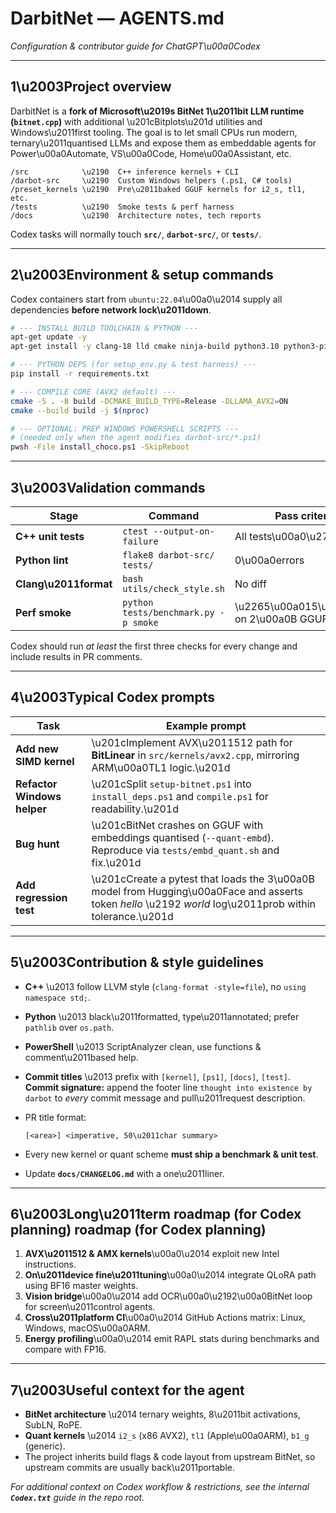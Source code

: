 # DarbitNet — **AGENTS.md**

*Configuration & contributor guide for ChatGPT\u00a0Codex*

---

## 1\u2003Project overview

DarbitNet is a **fork of Microsoft\u2019s BitNet 1\u2011bit LLM runtime (`bitnet.cpp`)** with additional \u201cBitplots\u201d utilities and Windows\u2011first tooling. The goal is to let small CPUs run modern, ternary\u2011quantised LLMs and expose them as embeddable agents for Power\u00a0Automate, VS\u00a0Code, Home\u00a0Assistant, etc.

```
/src            \u2190  C++ inference kernels + CLI
/darbot-src     \u2190  Custom Windows helpers (.ps1, C# tools)
/preset_kernels \u2190  Pre\u2011baked GGUF kernels for i2_s, tl1, etc.
/tests          \u2190  Smoke tests & perf harness
/docs           \u2190  Architecture notes, tech reports
```

Codex tasks will normally touch **`src/`**, **`darbot-src/`**, or **`tests/`**.

---

## 2\u2003Environment & setup commands

Codex containers start from `ubuntu:22.04`\u00a0\u2014 supply all dependencies **before network lock\u2011down**.

```bash
# --- INSTALL BUILD TOOLCHAIN & PYTHON ---
apt-get update -y
apt-get install -y clang-18 lld cmake ninja-build python3.10 python3-pip

# --- PYTHON DEPS (for setup_env.py & test harness) ---
pip install -r requirements.txt

# --- COMPILE CORE (AVX2 default) ---
cmake -S . -B build -DCMAKE_BUILD_TYPE=Release -DLLAMA_AVX2=ON
cmake --build build -j $(nproc)

# --- OPTIONAL: PREP WINDOWS POWERSHELL SCRIPTS ---
# (needed only when the agent modifies darbot-src/*.ps1)
pwsh -File install_choco.ps1 -SkipReboot
```

---

## 3\u2003Validation commands

| Stage              | Command                              | Pass criteria          |
| ------------------ | ------------------------------------ | ---------------------- |
| **C++ unit tests** | `ctest --output-on-failure`          | All tests\u00a0\u2714            |
| **Python lint**    | `flake8 darbot-src/ tests/`          | 0\u00a0errors               |
| **Clang\u2011format**   | `bash utils/check_style.sh`          | No diff                |
| **Perf smoke**     | `python tests/benchmark.py -p smoke` | \u2265\u00a015\u00a0tok/s on 2\u00a0B GGUF |

Codex should run *at least* the first three checks for every change and include results in PR comments.

---

## 4\u2003Typical Codex prompts

| Task                        | Example prompt                                                                                                              |
| --------------------------- | --------------------------------------------------------------------------------------------------------------------------- |
| **Add new SIMD kernel**     | \u201cImplement AVX\u2011512 path for **BitLinear** in `src/kernels/avx2.cpp`, mirroring ARM\u00a0TL1 logic.\u201d                              |
| **Refactor Windows helper** | \u201cSplit `setup-bitnet.ps1` into `install_deps.ps1` and `compile.ps1` for readability.\u201d                                       |
| **Bug hunt**                | \u201cBitNet crashes on GGUF with embeddings quantised (`--quant-embd`). Reproduce via `tests/embd_quant.sh` and fix.\u201d           |
| **Add regression test**     | \u201cCreate a pytest that loads the 3\u00a0B model from Hugging\u00a0Face and asserts token *hello* \u2192 *world* log\u2011prob within tolerance.\u201d |

---

## 5\u2003Contribution & style guidelines

* **C++** \u2013 follow LLVM style (`clang-format -style=file`), no `using namespace std;`.
* **Python** \u2013 black\u2011formatted, type\u2011annotated; prefer `pathlib` over `os.path`.
* **PowerShell** \u2013 ScriptAnalyzer clean, use functions & comment\u2011based help.
* **Commit titles** \u2013 prefix with `[kernel]`, `[ps1]`, `[docs]`, `[test]`.
  **Commit signature:** append the footer line `thought into existence by darbot` to *every* commit message and pull\u2011request description.
* PR title format:

  ```
  [<area>] <imperative, 50\u2011char summary>
  ```
* Every new kernel or quant scheme **must ship a benchmark & unit test**.
* Update **`docs/CHANGELOG.md`** with a one\u2011liner.

---

## 6\u2003Long\u2011term roadmap (for Codex planning) roadmap (for Codex planning)

1. **AVX\u2011512 & AMX kernels**\u00a0\u2014 exploit new Intel instructions.
2. **On\u2011device fine\u2011tuning**\u00a0\u2014 integrate QLoRA path using BF16 master weights.
3. **Vision bridge**\u00a0\u2014 add OCR\u00a0\u2192\u00a0BitNet loop for screen\u2011control agents.
4. **Cross\u2011platform CI**\u00a0\u2014 GitHub Actions matrix: Linux, Windows, macOS\u00a0ARM.
5. **Energy profiling**\u00a0\u2014 emit RAPL stats during benchmarks and compare with FP16.

---

## 7\u2003Useful context for the agent

* **BitNet architecture** \u2014 ternary weights, 8\u2011bit activations, SubLN, RoPE.
* **Quant kernels** \u2014 `i2_s` (x86 AVX2), `tl1` (Apple\u00a0ARM), `b1_g` (generic).
* The project inherits build flags & code layout from upstream BitNet, so upstream commits are usually back\u2011portable.

*For additional context on Codex workflow & restrictions, see the internal **`Codex.txt`** guide in the repo root.*
